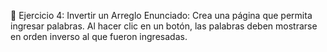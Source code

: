 🧩 Ejercicio 4: Invertir un Arreglo
Enunciado:
Crea una página que permita ingresar palabras. Al hacer clic en un botón, las palabras deben mostrarse en orden inverso al que fueron ingresadas.